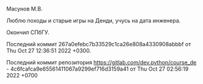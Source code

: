 Масунов М.В.

Люблю походы и старые игры на Денди, учусь на дата инженера.

Окончил СПбГУ.

Последний коммит 267a0efebc7b33529c1ca26e808a4330908abbbf от Thu Oct 27 12:36:51 2022 +0300.

Последний коммит репозитория https://gitlab.com/dev.python/course_de - 4c6fcafca9e65561411067a9299ef716d3159a41 от Thu Oct 27 02:56:19 2022 +0700
